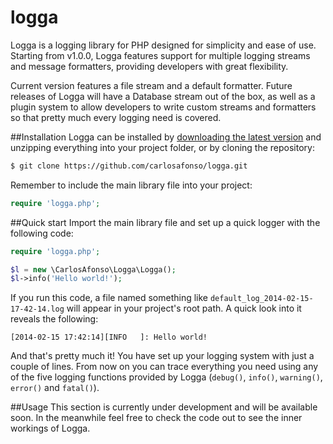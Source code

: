 logga
=====

Logga is a logging library for PHP designed for simplicity and ease of use. Starting from v1.0.0, Logga features support for multiple logging streams and message formatters, providing developers with great flexibility.

Current version features a file stream and a default formatter. Future releases of Logga will have a Database stream out of the box, as well as a plugin system to allow developers to write custom streams and formatters so that pretty much every logging need is covered.

##Installation
Logga can be installed by [downloading the latest version](https://github.com/carlosafonso/logga/archive/master.zip) and unzipping everything into your project folder, or by cloning the repository:

```bash
$ git clone https://github.com/carlosafonso/logga.git
```

Remember to include the main library file into your project:
```php
require 'logga.php';
```
##Quick start
Import the main library file and set up a quick logger with the following code:

```php
require 'logga.php';

$l = new \CarlosAfonso\Logga\Logga();
$l->info('Hello world!');
```

If you run this code, a file named something like ``default_log_2014-02-15-17-42-14.log`` will appear in your project's root path. A quick look into it reveals the following:

```text
[2014-02-15 17:42:14][INFO   ]: Hello world!
```

And that's pretty much it! You have set up your logging system with just a couple of lines. From now on you can trace everything you need using any of the five logging functions provided by Logga (``debug()``, ``info()``, ``warning()``, ``error()`` and ``fatal()``).

##Usage
This section is currently under development and will be available soon. In the meanwhile feel free to check the code out to see the inner workings of Logga.
